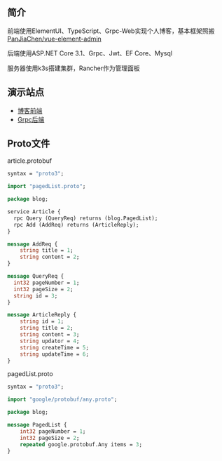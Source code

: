 ## 简介
前端使用ElementUI、TypeScript、Grpc-Web实现个人博客，基本框架照搬 [PanJiaChen/vue-element-admin](https://github.com/PanJiaChen/vue-element-admin)

后端使用ASP.NET Core 3.1、Grpc、Jwt、EF Core、Mysql

服务器使用k3s搭建集群，Rancher作为管理面板

## 演示站点

- [博客前端](https://www.easynow.me)
- [Grpc后端](https://blog.easynow.me)


## Proto文件

article.protobuf
```proto
syntax = "proto3";

import "pagedList.proto";

package blog;

service Article {
  rpc Query (QueryReq) returns (blog.PagedList);
  rpc Add (AddReq) returns (ArticleReply);
}

message AddReq {
    string title = 1;
    string content = 2;
}

message QueryReq {
  int32 pageNumber = 1;
  int32 pageSize = 2;
  string id = 3;
}

message ArticleReply {
    string id = 1;
    string title = 2;
    string content = 3;
    string updator = 4;
    string createTime = 5;
    string updateTime = 6;
}
```

pagedList.proto
```protobuf
syntax = "proto3";

import "google/protobuf/any.proto";

package blog;

message PagedList {
    int32 pageNumber = 1;
    int32 pageSize = 2;
    repeated google.protobuf.Any items = 3;
}

```